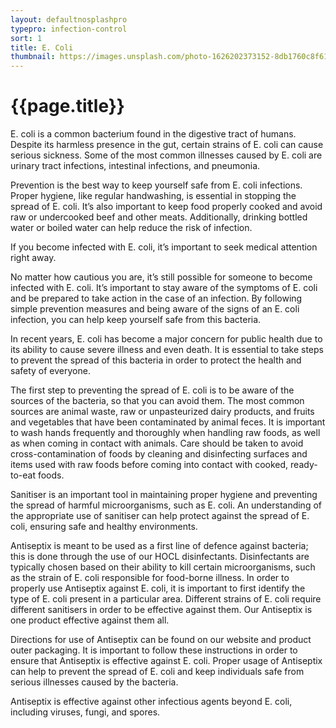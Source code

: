 ```yaml
---
layout: defaultnosplashpro
typepro: infection-control
sort: 1
title: E. Coli
thumbnail: https://images.unsplash.com/photo-1626202373152-8db1760c8f61?ixlib=rb-1.2.1&ixid=MnwxMjA3fDB8MHxwaG90by1wYWdlfHx8fGVufDB8fHx8&auto=format&fit=crop&w=1180&q=80
---
```

# {{page.title}}

E. coli is a common bacterium found in the digestive tract of humans. Despite its harmless presence in the gut, certain strains of E. coli can cause serious sickness. Some of the most common illnesses caused by E. coli are urinary tract infections, intestinal infections, and pneumonia.

Prevention is the best way to keep yourself safe from E. coli infections. Proper hygiene, like regular handwashing, is essential in stopping the spread of E. coli. It’s also important to keep food properly cooked and avoid raw or undercooked beef and other meats. Additionally, drinking bottled water or boiled water can help reduce the risk of infection.

If you become infected with E. coli, it’s important to seek medical attention right away.

No matter how cautious you are, it’s still possible for someone to become infected with E. coli. It’s important to stay aware of the symptoms of E. coli and be prepared to take action in the case of an infection. By following simple prevention measures and being aware of the signs of an E. coli infection, you can help keep yourself safe from this bacteria.

In recent years, E. coli has become a major concern for public health due to its ability to cause severe illness and even death. It is essential to take steps to prevent the spread of this bacteria in order to protect the health and safety of everyone. 

The first step to preventing the spread of E. coli is to be aware of the sources of the bacteria, so that you can avoid them. The most common sources are animal waste, raw or unpasteurized dairy products, and fruits and vegetables that have been contaminated by animal feces. It is important to wash hands frequently and thoroughly when handling raw foods, as well as when coming in contact with animals. Care should be taken to avoid cross-contamination of foods by cleaning and disinfecting surfaces and items used with raw foods before coming into contact with cooked, ready-to-eat foods. 

Sanitiser is an important tool in maintaining proper hygiene and preventing the spread of harmful microorganisms, such as E. coli. An understanding of the appropriate use of sanitiser can help protect against the spread of E. coli, ensuring safe and healthy environments.

Antiseptix is meant to be used as a first line of defence against bacteria; this is done through the use of our HOCL disinfectants. Disinfectants are typically chosen based on their ability to kill certain microorganisms, such as the strain of E. coli responsible for food-borne illness. In order to properly use Antiseptix against E. coli, it is important to first identify the type of E. coli present in a particular area. Different strains of E. coli require different sanitisers in order to be effective against them. Our Antiseptix is one product effective against them all.

Directions for use of Antiseptix can be found on our website and product outer packaging. It is important to follow these instructions in order to ensure that Antiseptix is effective against E. coli. Proper usage of Antiseptix can help to prevent the spread of E. coli and keep individuals safe from serious illnesses caused by the bacteria.

Antiseptix is effective against other infectious agents beyond E. coli, including viruses, fungi, and spores.